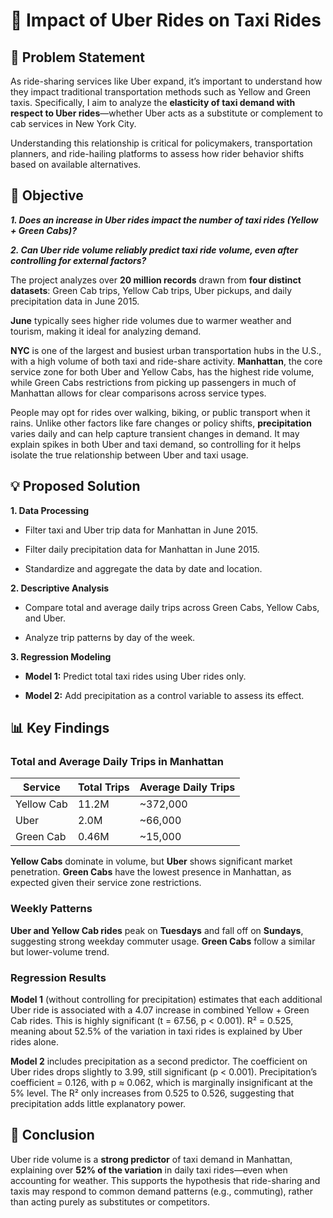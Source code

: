 # 🚕 Impact of Uber Rides on Taxi Rides

## 🧠 Problem Statement

As ride-sharing services like Uber expand, it’s important to understand how they impact traditional transportation methods such as Yellow and Green taxis. Specifically, I aim to analyze the **elasticity of taxi demand with respect to Uber rides**—whether Uber acts as a substitute or complement to cab services in New York City.

Understanding this relationship is critical for policymakers, transportation planners, and ride-hailing platforms to assess how rider behavior shifts based on available alternatives.

## 🎯 Objective

_**1. Does an increase in Uber rides impact the number of taxi rides (Yellow + Green Cabs)?**_

_**2. Can Uber ride volume reliably predict taxi ride volume, even after controlling for external factors?**_

The project analyzes over **20 million records** drawn from **four distinct datasets**: Green Cab trips, Yellow Cab trips, Uber pickups, and daily precipitation data in June 2015.

**June** typically sees higher ride volumes due to warmer weather and tourism, making it ideal for analyzing demand.

**NYC** is one of the largest and busiest urban transportation hubs in the U.S., with a high volume of both taxi and ride-share activity. **Manhattan**, the core service zone for both Uber and Yellow Cabs, has the highest ride volume, while Green Cabs restrictions from picking up passengers in much of Manhattan allows for clear comparisons across service types.

People may opt for rides over walking, biking, or public transport when it rains. Unlike other factors like fare changes or policy shifts, **precipitation** varies daily and can help capture transient changes in demand. It may explain spikes in both Uber and taxi demand, so controlling for it helps isolate the true relationship between Uber and taxi usage.

## 💡 Proposed Solution

**1. Data Processing**

- Filter taxi and Uber trip data for Manhattan in June 2015.
  
- Filter daily precipitation data for Manhattan in June 2015.
  
- Standardize and aggregate the data by date and location.

**2. Descriptive Analysis**

- Compare total and average daily trips across Green Cabs, Yellow Cabs, and Uber.

- Analyze trip patterns by day of the week.

**3. Regression Modeling**

- **Model 1:** Predict total taxi rides using Uber rides only.

- **Model 2:** Add precipitation as a control variable to assess its effect.

## 📊 Key Findings

### Total and Average Daily Trips in Manhattan

| Service     | Total Trips | Average Daily Trips |
|-------------|-------------|---------------------|
| Yellow Cab  | 11.2M       | ~372,000            |
| Uber        | 2.0M        | ~66,000             |
| Green Cab   | 0.46M       | ~15,000             |

**Yellow Cabs** dominate in volume, but **Uber** shows significant market penetration. **Green Cabs** have the lowest presence in Manhattan, as expected given their service zone restrictions.

### Weekly Patterns

**Uber and Yellow Cab rides** peak on **Tuesdays** and fall off on **Sundays**, suggesting strong weekday commuter usage. **Green Cabs** follow a similar but lower-volume trend.

### Regression Results

**Model 1** (without controlling for precipitation) estimates that each additional Uber ride is associated with a 4.07 increase in combined Yellow + Green Cab rides. This is highly significant (t = 67.56, p < 0.001). R² = 0.525, meaning about 52.5% of the variation in taxi rides is explained by Uber rides alone.

**Model 2** includes precipitation as a second predictor. The coefficient on Uber rides drops slightly to 3.99, still significant (p < 0.001). Precipitation’s coefficient = 0.126, with p ≈ 0.062, which is marginally insignificant at the 5% level. The R² only increases from 0.525 to 0.526, suggesting that precipitation adds little explanatory power.

## 📌 Conclusion

Uber ride volume is a **strong predictor** of taxi demand in Manhattan, explaining over **52% of the variation** in daily taxi rides—even when accounting for weather. This supports the hypothesis that ride-sharing and taxis may respond to common demand patterns (e.g., commuting), rather than acting purely as substitutes or competitors.
